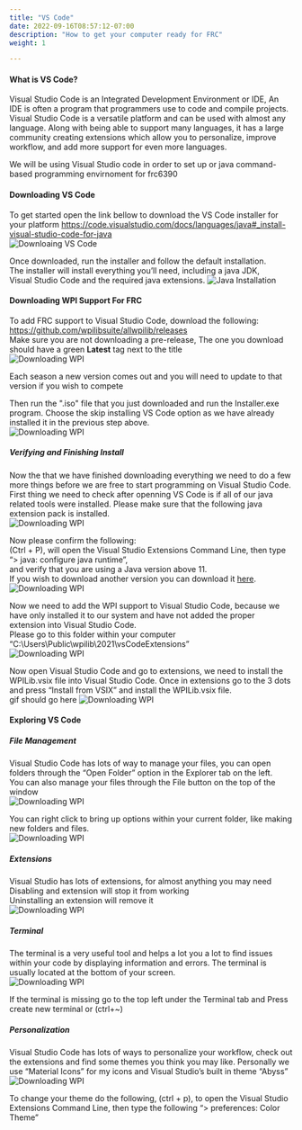 ```yaml
---
title: "VS Code"
date: 2022-09-16T08:57:12-07:00
description: "How to get your computer ready for FRC"
weight: 1

---
```



#### What is VS Code?
Visual Studio Code is an Integrated Development Environment or IDE, An IDE is often a program that programmers use to code and compile projects. Visual Studio Code is a versatile platform and can be used with almost any language. Along with being able to support many languages, it has a large community creating extensions which allow you to personalize, improve workflow, and add more support for even more languages.

We will be using Visual Studio code in order to set up or java command-based programming envirnoment for frc6390

#### Downloading VS Code
To get started open the link bellow to download the VS Code installer for your platform
https://code.visualstudio.com/docs/languages/java#_install-visual-studio-code-for-java  
![Downloaing VS Code](/gifs/image4.gif?classes=border,shadow)

Once downloaded, run the installer and follow the default installation.  
The installer will install everything you’ll need, including a java JDK,  
Visual Studio Code and the required java extensions.
![Java Installation](/gifs/image3.gif?classes=border,shadow)

#### Downloading WPI Support For FRC 
To add FRC support to Visual Studio Code, download the following:   
https://github.com/wpilibsuite/allwpilib/releases  
Make sure you are not downloading a pre-release, The one you download should have a green **Latest** tag next to the title  
![Downloading WPI](/gifs/image13.gif?classes=border,shadow)

Each season a new version comes out and you will need to update to that version if you wish to compete  

Then run the ".iso" file that you just downloaded and run the Installer.exe program.
Choose the skip installing VS Code option as we have already installed it in the previous step above.  
![Downloading WPI](/gifs/image9.gif?classes=border,shadow)

##### Verifying and Finishing Install
Now the that we have finished downloading everything we need to do a few more things before we are free to start programming on Visual Studio Code. First thing we need to check after openning VS Code is if all of our java related tools were installed. Please make sure that the following java extension pack is installed.  
![Downloading WPI](/gifs/image16.gif?classes=border,shadow)

Now please confirm the following:  
(Ctrl + P), will open the Visual Studio Extensions Command Line, then type 
“> java: configure java runtime”,   
and verify that you are using a Java version above 11.  
If you wish to download another version you can download it [here](https://adoptium.net/temurin/releases/?version=17).
![Downloading WPI](/gifs/image2.gif?classes=border,shadow)

Now we need to add the WPI support to Visual Studio Code, because we have only installed it to our system and have not added the proper extension into Visual Studio Code.  
Please go to this folder within your computer “C:\Users\Public\wpilib\2021\vsCodeExtensions”  
![Downloading WPI](/gifs/image17.gif?classes=border,shadow)


Now open Visual Studio Code and go to extensions, we need to install the WPILib.vsix file into Visual Studio Code. Once in extensions go to the 3 dots and press “Install from VSIX” and install the WPILib.vsix file.  
gif should go here 
![Downloading WPI](/gifs/image10.gif?classes=border,shadow)

#### Exploring VS Code 
##### File Management
Visual Studio Code has lots of way to manage your files, you can open folders through the “Open Folder” option in the Explorer tab on the left.  
You can also manage your files through the File button on the top of the window  
![Downloading WPI](/gifs/image14.gif?classes=border,shadow)

You can right click to bring up options within your current folder, like making new folders and files.   
![Downloading WPI](/gifs/image12.gif?classes=border,shadow)

##### Extensions
Visual Studio has lots of extensions, for almost anything you may need  
Disabling and extension will stop it from working  
Uninstalling an extension will remove it  
![Downloading WPI](/gifs/image7.gif?classes=border,shadow)

##### Terminal
The terminal is a very useful tool and helps a lot you a lot to find issues within your code by displaying information and errors. The terminal is usually located at the bottom of your screen.  
![Downloading WPI](/gifs/image5.gif?classes=border,shadow)

If the terminal is missing go to the top left under the Terminal tab and Press create new terminal or (ctrl+~)  

##### Personalization
Visual Studio Code has lots of ways to personalize your workflow, check out the extensions and find some themes you think you may like.
Personally we use “Material Icons” for my icons and
Visual Studio’s built in theme “Abyss”
![Downloading WPI](/gifs/image11.png?classes=border,shadow)

To change your theme do the following, (ctrl + p), to open the Visual Studio Extensions Command Line, then type the following “> preferences: Color Theme”


